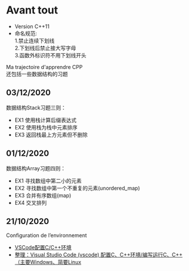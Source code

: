 # Avant tout
* Version C++11  
* 命名规范:  
    1.禁止连续下划线  
    2.下划线后禁止接大写字母  
    3.函数外标识符不用下划线开头  

Ma trajectoire d'apprendre CPP  
还包括一些数据结构的习题

## 03/12/2020
数据结构Stack习题三则：
* EX1 使用栈计算后缀表达式
* EX2 使用栈为栈中元素排序
* EX3 返回栈最上方元素但不删除
## 01/12/2020
数据结构Array习题四则：
* EX1 寻找数组中第二小的元素
* EX2 寻找数组中第一个不重复的元素(unordered_map)
* EX3 合并有序数组(map)
* EX4 交叉排列

## 21/10/2020
Configuration de l’environnement
* [VSCode配置C/C++环境](https://zhuanlan.zhihu.com/p/87864677)
* [整理：Visual Studio Code (vscode) 配置C、C++环境/编写运行C、C++（主要Windows、简要Linux](https://blog.csdn.net/bat67/article/details/76095813)
